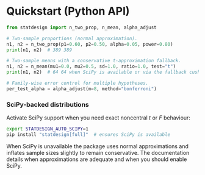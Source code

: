 # Quickstart (Python API)

```python
from statdesign import n_two_prop, n_mean, alpha_adjust

# Two-sample proportions (normal approximation).
n1, n2 = n_two_prop(p1=0.60, p2=0.50, alpha=0.05, power=0.80)
print(n1, n2)  # 389 389

# Two-sample means with a conservative t-approximation fallback.
n1, n2 = n_mean(mu1=0.0, mu2=0.5, sd=1.0, ratio=1.0, test="t")
print(n1, n2)  # 64 64 when SciPy is available or via the fallback cushion

# Family-wise error control for multiple hypotheses.
per_test_alpha = alpha_adjust(m=8, method="bonferroni")
```

### SciPy-backed distributions

Activate SciPy support when you need exact noncentral $t$ or $F$ behaviour:

```bash
export STATDESIGN_AUTO_SCIPY=1
pip install "statdesign[full]"  # ensures SciPy is available
```

When SciPy is unavailable the package uses normal approximations and inflates
sample sizes slightly to remain conservative. The documentation details when
approximations are adequate and when you should enable SciPy.
